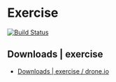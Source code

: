 Exercise
========
[![Build Status](https://drone.io/github.com/morningGO/exercise/status.png)](https://drone.io/github.com/morningGO/exercise/latest)

## Downloads | exercise ##

* [Downloads | exercise / drone.io](https://drone.io/github.com/morningGO/exercise/files)



